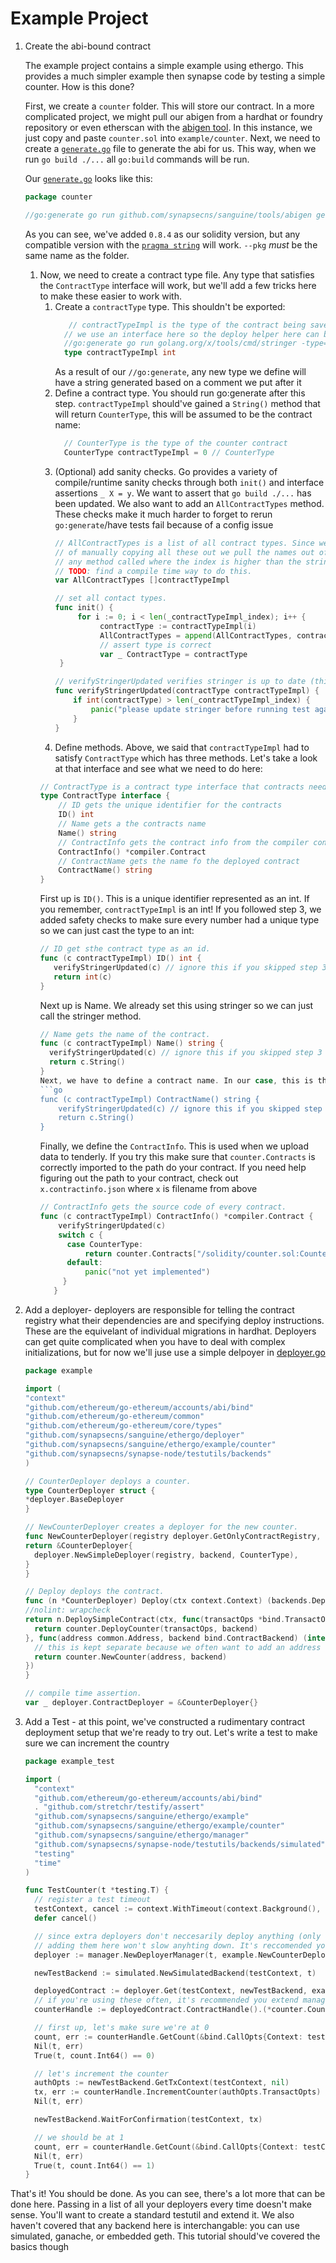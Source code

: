 # Example Project

   1. Create the abi-bound contract

       The example project contains a simple example using ethergo. This provides a much simpler example then synapse code by testing a simple counter. How is this done?

       First, we create a `counter` folder. This will store our contract. In a more complicated project, we might pull our abigen from a hardhat or foundry repository or even etherscan with the [abigen tool](../../tools/abigen/readme.md). In this instance, we just copy and paste `counter.sol` into `example/counter`. Next, we need to create a [`generate.go`](https://go.dev/blog/generate) file to generate the abi for us. This way, when we run `go build ./...` all `go:build` commands will be run.

       Our [`generate.go`](counter/generate.go) looks like this:

        ```go
        package counter

        //go:generate go run github.com/synapsecns/sanguine/tools/abigen generate --sol ./counter.sol --pkg counter --sol-version 0.8.4 --filename counter

        ```

       As you can see, we've added `0.8.4` as our solidity version, but any compatible version with the [`pragma string`](https://docs.soliditylang.org/en/develop/layout-of-source-files.html) will work. `--pkg` *must* be the same name as the folder.

      1. Now, we need to create a contract type file. Any type that satisfies the `ContractType` interface will work, but we'll add a few tricks here to make these easier to work with.
         1. Create a `contractType` type. This shouldn't be exported:
            ```go
               // contractTypeImpl is the type of the contract being saved/fetched.
              // we use an interface here so the deploy helper here can be abstracted away from the synapse contracts
              //go:generate go run golang.org/x/tools/cmd/stringer -type=contractTypeImpl -linecomment
              type contractTypeImpl int
            ```
            As a result of our `//go:generate`, any new type we define will have a string generated based on a comment we put after it
         2. Define a contract type. You should run go:generate after this step. `contractTypeImpl` should've gained a `String()` method that will return `CounterType`, this will be assumed to be the contract name:
            ```go
              // CounterType is the type of the counter contract
              CounterType contractTypeImpl = 0 // CounterType
            ```
         3. (Optional) add sanity checks. Go provides a variety of compile/runtime sanity checks through both `init()` and interface assertions `_ X = y`. We want to assert that `go build ./...` has been updated. We also want to add an `AllContractTypes` method. These checks make it much harder to forget to rerun `go:generate`/have tests fail because of a config issue
            ```go
            // AllContractTypes is a list of all contract types. Since we use stringer and this is a testing library, instead
            // of manually copying all these out we pull the names out of stringer. In order to make sure stringer is updated, we panic on
            // any method called where the index is higher than the stringer array length.
            // TODO: find a compile time way to do this.
            var AllContractTypes []contractTypeImpl

            // set all contact types.
            func init() {
                 for i := 0; i < len(_contractTypeImpl_index); i++ {
                      contractType := contractTypeImpl(i)
                      AllContractTypes = append(AllContractTypes, contractType)
                      // assert type is correct
                      var _ ContractType = contractType
             }

            // verifyStringerUpdated verifies stringer is up to date (this index is included in stringer).
            func verifyStringerUpdated(contractType contractTypeImpl) {
                if int(contractType) > len(_contractTypeImpl_index) {
                    panic("please update stringer before running test again")
                }
            }
            ```
         4. Define methods. Above, we said that `contractTypeImpl` had to satisfy `ContractType` which has three methods. Let's take a look at that interface and see what we need to do here:
           ```go
           // ContractType is a contract type interface that contracts need to comply with.
           type ContractType interface {
               // ID gets the unique identifier for the contracts
               ID() int
               // Name gets a the contracts name
               Name() string
               // ContractInfo gets the contract info from the compiler contract.
               ContractInfo() *compiler.Contract
               // ContractName gets the name fo the deployed contract
               ContractName() string
           }
           ```
           First up is `ID()`. This is a unique identifier represented as an int. If you remember, `contractTypeImpl` is an int! If you followed step 3, we added safety checks to make sure every number had a unique type so we can just cast the type to an int:
           ```go
           // ID get sthe contract type as an id.
           func (c contractTypeImpl) ID() int {
              verifyStringerUpdated(c) // ignore this if you skipped step 3
              return int(c)
           }
           ```
         Next up is Name. We already set this using stringer so we can just call the stringer method.
         ```go
         // Name gets the name of the contract.
         func (c contractTypeImpl) Name() string {
           verifyStringerUpdated(c) // ignore this if you skipped step 3
           return c.String()
         }
         Next, we have to define a contract name. In our case, this is the same as name. But these may vary.
         ```go
         func (c contractTypeImpl) ContractName() string {
             verifyStringerUpdated(c) // ignore this if you skipped step 3
             return c.String()
         }
         ```
         Finally, we define the `ContractInfo`. This is used when we upload data to tenderly. If you try this make sure that `counter.Contracts` is correctly imported to the path do your contract. If you need help figuring out the path to your contract, check out `x.contractinfo.json` where `x` is filename from above
         ```go
         // ContractInfo gets the source code of every contract.
         func (c contractTypeImpl) ContractInfo() *compiler.Contract {
             verifyStringerUpdated(c)
             switch c {
               case CounterType:
                   return counter.Contracts["/solidity/counter.sol:Counter"]
               default:
                   panic("not yet implemented")
              }
            }
         ```
   2. Add a deployer- deployers are responsible for telling the contract registry what their dependencies are and specifying deploy instructions. These are the equivelant of individual migrations in hardhat. Deployers can get quite complicated when you have to deal with complex initializations, but for now we'll juse use a simple delpoyer in [deployer.go](deployer.go)
        ```go
      package example

      import (
        "context"
        "github.com/ethereum/go-ethereum/accounts/abi/bind"
        "github.com/ethereum/go-ethereum/common"
        "github.com/ethereum/go-ethereum/core/types"
        "github.com/synapsecns/sanguine/ethergo/deployer"
        "github.com/synapsecns/sanguine/ethergo/example/counter"
        "github.com/synapsecns/synapse-node/testutils/backends"
      )

      // CounterDeployer deploys a counter.
      type CounterDeployer struct {
        *deployer.BaseDeployer
      }

      // NewCounterDeployer creates a deployer for the new counter.
      func NewCounterDeployer(registry deployer.GetOnlyContractRegistry, backend backends.SimulatedTestBackend) deployer.ContractDeployer {
        return &CounterDeployer{
          deployer.NewSimpleDeployer(registry, backend, CounterType),
        }
      }

      // Deploy deploys the contract.
      func (n *CounterDeployer) Deploy(ctx context.Context) (backends.DeployedContract, error) {
        //nolint: wrapcheck
        return n.DeploySimpleContract(ctx, func(transactOps *bind.TransactOpts, backend bind.ContractBackend) (common.Address, *types.Transaction, interface{}, error) {
          return counter.DeployCounter(transactOps, backend)
        }, func(address common.Address, backend bind.ContractBackend) (interface{}, error) {
          // this is kept separate because we often want to add an address handle to this so it's compatible with vm.ContractRef
          return counter.NewCounter(address, backend)
        })
      }

      // compile time assertion.
      var _ deployer.ContractDeployer = &CounterDeployer{}

   3. Add a Test - at this point, we've constructed a rudimentary contract deployment setup that we're ready to try out. Let's write a test to make sure we can increment the country

      ```go
      package example_test

      import (
        "context"
        "github.com/ethereum/go-ethereum/accounts/abi/bind"
        . "github.com/stretchr/testify/assert"
        "github.com/synapsecns/sanguine/ethergo/example"
        "github.com/synapsecns/sanguine/ethergo/example/counter"
        "github.com/synapsecns/sanguine/ethergo/manager"
        "github.com/synapsecns/synapse-node/testutils/backends/simulated"
        "testing"
        "time"
      )

      func TestCounter(t *testing.T) {
        // register a test timeout
        testContext, cancel := context.WithTimeout(context.Background(), time.Second*10)
        defer cancel()

        // since extra deployers don't neccesarily deploy anything (only when requested in the GetOnlyContractRegistry)
        // adding them here won't slow anyhting down. It's reccomended you have a global slice of these deployers you register every time.
        deployer := manager.NewDeployerManager(t, example.NewCounterDeployer)

        newTestBackend := simulated.NewSimulatedBackend(testContext, t)

        deployedContract := deployer.Get(testContext, newTestBackend, example.CounterType)
        // if you're using these often, it's recommended you extend manager and add type casted getters here, along with the global registry
        counterHandle := deployedContract.ContractHandle().(*counter.Counter)

        // first up, let's make sure we're at 0
        count, err := counterHandle.GetCount(&bind.CallOpts{Context: testContext})
        Nil(t, err)
        True(t, count.Int64() == 0)

        // let's increment the counter
        authOpts := newTestBackend.GetTxContext(testContext, nil)
        tx, err := counterHandle.IncrementCounter(authOpts.TransactOpts)
        Nil(t, err)

        newTestBackend.WaitForConfirmation(testContext, tx)

        // we should be at 1
        count, err = counterHandle.GetCount(&bind.CallOpts{Context: testContext})
        Nil(t, err)
        True(t, count.Int64() == 1)
      }
      ```


That's it! You should be done. As you can see, there's a lot more that can be done here. Passing in a list of all your deployers every time doesn't make sense. You'll want to create a standard testutil and extend it. We also haven't covered that any backend here is interchangable: you can use simulated, ganache, or embedded geth. This tutorial should've covered the basics though
